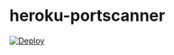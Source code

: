 # heroku-portscanner

[![Deploy](https://www.herokucdn.com/deploy/button.png)](https://heroku.com/deploy?template=https://github.com/robison/heroku-portscanner)

